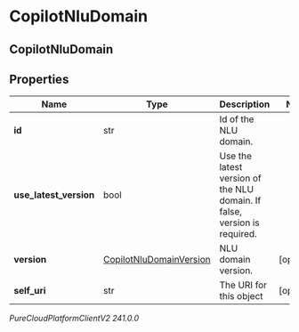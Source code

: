 # CopilotNluDomain

## CopilotNluDomain

## Properties

|Name | Type | Description | Notes|
|------------ | ------------- | ------------- | -------------|
| **id** | str | Id of the NLU domain. | |
| **use_latest_version** | bool | Use the latest version of the NLU domain. If false, version is required. | |
| **version** | [CopilotNluDomainVersion](CopilotNluDomainVersion) | NLU domain version. | [optional] |
| **self_uri** | str | The URI for this object | [optional] |



_PureCloudPlatformClientV2 241.0.0_
